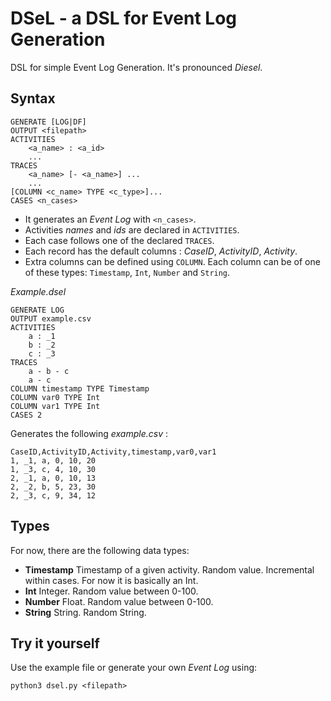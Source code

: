 # DSeL - a DSL for Event Log Generation

DSL for simple Event Log Generation. 
It's pronounced _Diesel_.

## Syntax 

```
GENERATE [LOG|DF]
OUTPUT <filepath>
ACTIVITIES 
	<a_name> : <a_id>
	... 
TRACES 
	<a_name> [- <a_name>] ... 
	...
[COLUMN <c_name> TYPE <c_type>]...
CASES <n_cases>

```

- It generates an _Event Log_ with `<n_cases>`.
- Activities _names_ and _ids_ are declared in `ACTIVITIES`.
- Each case follows one of the declared `TRACES`.
- Each record has the default columns : _CaseID_, _ActivityID_, _Activity_.
 - Extra columns can be defined using `COLUMN`. 
Each column can be of one of these types: `Timestamp`, `Int`, `Number` and `String`.

_Example.dsel_

```
GENERATE LOG 
OUTPUT example.csv
ACTIVITIES 
	a : _1
    b : _2 
    c : _3
TRACES 
	a - b - c
    a - c
COLUMN timestamp TYPE Timestamp 
COLUMN var0 TYPE Int
COLUMN var1 TYPE Int
CASES 2
```

Generates the following _example.csv_ :
```
CaseID,ActivityID,Activity,timestamp,var0,var1
1, _1, a, 0, 10, 20 
1, _3, c, 4, 10, 30 
2, _1, a, 0, 10, 13
2, _2, b, 5, 23, 30 
2, _3, c, 9, 34, 12 
```

## Types 

For now, there are the following data types: 

- **Timestamp** 
Timestamp of a given activity. 
Random value. 
Incremental within cases.
For now it is basically an Int.
- **Int**
Integer. 
Random value between 0-100.
- **Number** 
Float. 
Random value between 0-100.
- **String**
	String.
	Random String.

## Try it yourself 

Use the example file or generate your own _Event Log_ using:

```
python3 dsel.py <filepath>
```